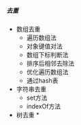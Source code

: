 ##### 去重

* 数组去重
    * 遍历数组法
    * 对象键值对法
    * 数组下标判断法
    * 排序后相邻去除法
    * 优化遍历数组法
    * 通过hash表
* 字符串去重
    * set方法
    * indexOf方法    
* 树去重
    *